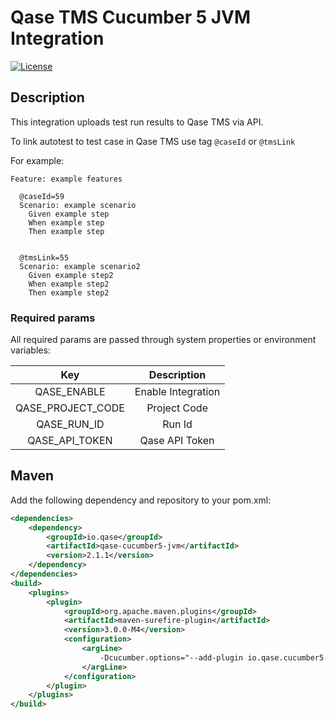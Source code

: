 # Qase TMS Cucumber 5 JVM Integration #
[![License](https://lxgaming.github.io/badges/License-Apache%202.0-blue.svg)](https://www.apache.org/licenses/LICENSE-2.0)

## Description ##
This integration uploads test run results to Qase TMS via API.

To link autotest to test case in Qase TMS use tag `@caseId` or `@tmsLink`

For example:
```
Feature: example features

  @caseId=59
  Scenario: example scenario
    Given example step
    When example step
    Then example step


  @tmsLink=55
  Scenario: example scenario2
    Given example step2
    When example step2
    Then example step2
```

### Required params ###
All required params are passed through system properties or environment variables:

|  Key              | Description |
| :---------------: | :----------: |
| QASE_ENABLE       | Enable Integration |
| QASE_PROJECT_CODE | Project Code |
| QASE_RUN_ID       | Run Id |
| QASE_API_TOKEN    | Qase API Token |

## Maven ##

Add the following dependency and repository to your pom.xml:
```xml
<dependencies>
    <dependency>
        <groupId>io.qase</groupId>
        <artifactId>qase-cucumber5-jvm</artifactId>
        <version>2.1.1</version>
    </dependency>
</dependencies>
<build>
    <plugins>
        <plugin>
            <groupId>org.apache.maven.plugins</groupId>
            <artifactId>maven-surefire-plugin</artifactId>
            <version>3.0.0-M4</version>
            <configuration>
                <argLine>
                    -Dcucumber.options="--add-plugin io.qase.cucumber5.QaseEventListener"
                </argLine>
            </configuration>
        </plugin>
    </plugins>
</build>
```
